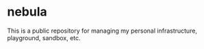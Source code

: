 # nebula
This is a public repository for managing my personal infrastructure, playground, sandbox, etc.
